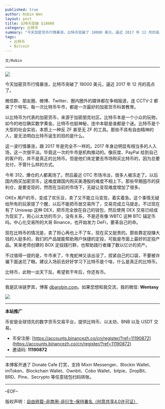 ```yaml
---
published: true
author: Robin Wen
layout: post
title: 比特币突破 $18000
category: 比特币
summary: "今天加密货币行情暴涨，比特币突破了 18000 美元，逼近 2017 年 12 月的高点了。微信群、朋友圈、微博、Twitter、圈内圈外的媒体都在争相报道，连 CCTV-2 都来了个特写。每一次比特币牛市，都是一次最好的加密货币科普教育。现在比特币的情况是，卖了担心再也上不了车，现在买又挺贵的。那些靠定投赚大钱的人挺多的，我们的产品就能帮助用户快捷的定投，可能是市面上最好的定投产品。笑来老师创建的 BOX 定投践行群，也帮助践行者赚了数以亿计的资产。比特币，此物一出天下反。希望若干年后，你还有币。"
tags:
  - 比特币
  - Bitcoin
---
```


`文/Robin`

***

![](https://cdn.dbarobin.com/mwtevcp.png)

今天加密货币行情暴涨，比特币突破了 18000 美元，逼近 2017 年 12 月的高点了。

微信群、朋友圈、微博、Twitter、圈内圈外的媒体都在争相报道，连 CCTV-2 都来了个特写。每一次比特币牛市，都是一次最好的加密货币科普教育。

以比特币为代表的加密货币，来源于加密朋克社区。比特币本是一个小众的玩物，如今的地位确实数字黄金。比特币也挺神秘，连中本聪是谁都是个迷。比特币是个大型的社会实验，本质上一种反 ZF 甚至无 ZF 的工具。那些不具有自由精神的人，是无法明白比特币诞生的目的是什么。

这一波行情暴涨，跟 2017 年是完全不一样的。2017 年身边明显有相当多的人入场，这一次很平淡。毕竟这一次的牛市是机构推动的。像灰度、PayPal 给到自己的客户的，并不是真正的比特币。但是他们肯定要去市场购买比特币的，因为总要兑付，不管什么样的方式。

今年 312，爆仓的人都离场了。然后最近 OTC 市场冷淡，很多人被冻走了。以后国内购买加密货币，这难度跟国内购买美港股的难度不相上下。那些早期囤币的获利仓，是要变现的，然而在当前的市场下，无疑让变现难度增加了很多。

OKEx 用户的币，变成了欢乐豆，卖了又不能立马变现，着实着急。这个事情无疑给所有的玩家提了个醒，以后不能把币放交易所了，交易完成立马提走。不过现在有了 Uniswap 这种 DEX，把币完全放在自己的钱包，然后使用 DEX 交易已经成为现实了。担心以太坊的币少，没有关系，不是还有像 WBTC 这种 BTC 锚定币吗。中心化交易所的大哥 Binance，也开始发力 DeFi，要革自己的命。

现在比特币的情况是，卖了担心再也上不了车，现在买又挺贵的。那些靠定投赚大钱的人挺多的，我们的产品就能帮助用户快捷的定投，可能是市面上最好的定投产品。笑来老师创建的 BOX 定投践行群，也帮助践行者赚了数以亿计的资产。

不过值得一提的是，牛市来了，牛鬼蛇神又该出没了，捏紧自己的口袋，不要被诈骗下面迷花了眼。建议入场前去好好学习下比特币是个啥，什么是真正的比特币。

比特币，此物一出天下反。希望若干年后，你还有币。

***

我是区块链罗宾，博客 [dbarobin.com](https://dbarobin.com/)。如果您想和我交流，我的微信: **Wentasy**

![](https://cdn.dbarobin.com/v4yywe2.png)

***

**本站推广**

币安是全球领先的数字货币交易平台，提供比特币、以太坊、BNB 以及 USDT 交易。

* 币安注册: [https://accounts.binancezh.co/cn/register/?ref=11190872](https://accounts.binancezh.co/cn/register/?ref=11190872)
* 邀请码: **11190872**

***

本博客开通了 Donate Cafe 打赏，支持 Mixin Messenger、Blockin Wallet、imToken、Blockchain Wallet、Ownbit、Cobo Wallet、bitpie、DropBit、BRD、Pine、Secrypto 等任意钱包扫码转账。

<center>
    <div class="--donate-button"
         data-button-id="f8b9df0d-af9a-460d-8258-d3f435445075"
    ></div>
</center>

***

–EOF–

版权声明：[自由转载-非商用-非衍生-保持署名（创意共享4.0许可证）](http://creativecommons.org/licenses/by-nc-nd/4.0/deed.zh)